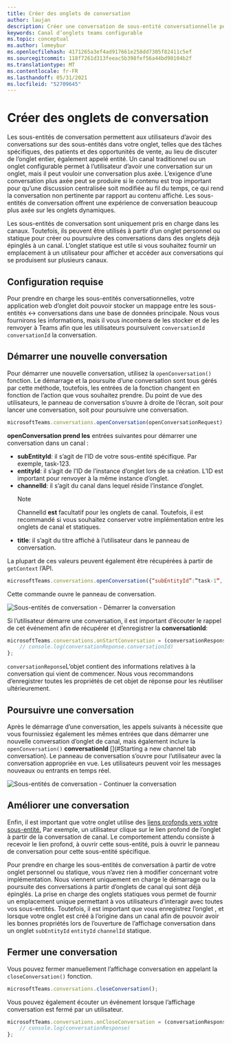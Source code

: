 ```yaml
---
title: Créer des onglets de conversation
author: laujan
description: Créer une conversation de sous-entité conversationnelle pour vos onglets de canal
keywords: Canal d’onglets teams configurable
ms.topic: conceptual
ms.author: lomeybur
ms.openlocfilehash: 4171265a3ef4ad917661e258dd7305f82411c5ef
ms.sourcegitcommit: 118f7261d313feeac5b398fef56a44bd90104b2f
ms.translationtype: MT
ms.contentlocale: fr-FR
ms.lasthandoff: 05/31/2021
ms.locfileid: "52709645"
---
```

# <a name="create-conversational-tabs"></a>Créer des onglets de conversation

Les sous-entités de conversation permettent aux utilisateurs d’avoir des conversations sur des sous-entités dans votre onglet, telles que des tâches spécifiques, des patients et des opportunités de vente, au lieu de discuter de l’onglet entier, également appelé entité. Un canal traditionnel ou un onglet configurable permet à l’utilisateur d’avoir une conversation sur un onglet, mais il peut vouloir une conversation plus axée. L’exigence d’une conversation plus axée peut se produire si le contenu est trop important pour qu’une discussion centralisée soit modifiée au fil du temps, ce qui rend la conversation non pertinente par rapport au contenu affiché. Les sous-entités de conversation offrent une expérience de conversation beaucoup plus axée sur les onglets dynamiques.

Les sous-entités de conversation sont uniquement pris en charge dans les canaux. Toutefois, ils peuvent être utilisés à partir d’un onglet  personnel ou statique pour créer ou poursuivre des conversations dans des onglets déjà épinglés à un canal. L’onglet statique est utile si vous souhaitez fournir un emplacement à un utilisateur pour afficher et accéder aux conversations qui se produisent sur plusieurs canaux.

## <a name="prerequisites"></a>Configuration requise

Pour prendre en charge les sous-entités conversationnelles, votre application web d’onglet doit pouvoir stocker un mappage entre les sous-entités ↔ conversations dans une base de données principale. Nous vous fournirons les informations, mais il vous incombera de les stocker et de les renvoyer à Teams afin que les utilisateurs poursuivent `conversationId` `conversationId` la conversation.

## <a name="start-a-new-conversation"></a>Démarrer une nouvelle conversation

Pour démarrer une nouvelle conversation, utilisez la `openConversation()` fonction. Le démarrage et la poursuite d’une conversation sont tous gérés par cette méthode, toutefois, les entrées de la fonction changent en fonction de l’action que vous souhaitez prendre. Du point de vue des utilisateurs, le panneau de conversation s’ouvre à droite de l’écran, soit pour lancer une conversation, soit pour poursuivre une conversation.

``` javascript
microsoftTeams.conversations.openConversation(openConversationRequest);
```

**openConversation prend les** entrées suivantes pour démarrer une conversation dans un canal :

* **subEntityId**: il s’agit de l’ID de votre sous-entité spécifique. Par exemple, task-123.
* **entityId**: il s’agit de l’ID de l’instance d’onglet lors de sa création. L’ID est important pour renvoyer à la même instance d’onglet.
* **channelId**: il s’agit du canal dans lequel réside l’instance d’onglet.
   > [!NOTE]
   > ChannelId **est** facultatif pour les onglets de canal. Toutefois, il est recommandé si vous souhaitez conserver votre implémentation entre les onglets de canal et statiques.
* **title**: il s’agit du titre affiché à l’utilisateur dans le panneau de conversation.

La plupart de ces valeurs peuvent également être récupérées à partir de `getContext` l’API.

```javascript
microsoftTeams.conversations.openConversation({“subEntityId”:”task-1”, “entityId”: “tabInstanceId-1”, “channelId”: ”19:baa6e71f65b948d189bf5c892baa8e5a@thread.skype”, “title”: "Task Title”});
```

Cette commande ouvre le panneau de conversation.

![Sous-entités de conversation - Démarrer la conversation](~/assets/images/tabs/conversational-subentities/start-conversation.png)

Si l’utilisateur démarre une conversation, il est important d’écouter le rappel de cet événement afin de récupérer et d’enregistrer la **conversationId**:

```javascript
microsoftTeams.conversations.onStartConversation = (conversationResponse) => {
    // console.log(conversationReponse.conversationId)
};
```

`conversationReponse`L’objet contient des informations relatives à la conversation qui vient de commencer. Nous vous recommandons d’enregistrer toutes les propriétés de cet objet de réponse pour les réutiliser ultérieurement.

## <a name="continue-a-conversation"></a>Poursuivre une conversation

Après le démarrage d’une conversation, les appels suivants à nécessite que vous fournissiez également les mêmes entrées que dans démarrer une nouvelle conversation d’onglet de canal, mais également inclure la `openConversation()` **conversationId** [](#Starting a new channel tab conversation). Le panneau de conversation s’ouvre pour l’utilisateur avec la conversation appropriée en vue. Les utilisateurs peuvent voir les messages nouveaux ou entrants en temps réel.

![Sous-entités de conversation - Continuer la conversation](~/assets/images/tabs/conversational-subentities/continue-conversation.png)

## <a name="enhance-a-conversation"></a>Améliorer une conversation

Enfin, il est important que votre onglet utilise des [liens profonds vers votre sous-entité.](~/concepts/build-and-test/deep-links.md) Par exemple, un utilisateur clique sur le lien profond de l’onglet à partir de la conversation de canal. Le comportement attendu consiste à recevoir le lien profond, à ouvrir cette sous-entité, puis à ouvrir le panneau de conversation pour cette sous-entité spécifique.

Pour prendre en charge les sous-entités de conversation à partir de votre onglet personnel ou statique, vous n’avez rien à modifier concernant votre implémentation. Nous viennent uniquement en charge le démarrage ou la poursuite des conversations à partir d’onglets de canal qui sont déjà épinglés. La prise en charge des onglets statiques vous permet de fournir un emplacement unique permettant à vos utilisateurs d’interagir avec toutes vos sous-entités. Toutefois, il est important que vous enregistrez l’onglet , et lorsque votre onglet est créé à l’origine dans un canal afin de pouvoir avoir les bonnes propriétés lors de l’ouverture de l’affichage conversation dans un onglet `subEntityId` `entityId` `channelId` statique.

## <a name="close-a-conversation"></a>Fermer une conversation

Vous pouvez fermer manuellement l’affichage conversation en appelant la `closeConversation()` fonction.

```javascript
microsoftTeams.conversations.closeConversation();
```

Vous pouvez également écouter un événement lorsque l’affichage conversation est fermé par un utilisateur.

```javascript
microsoftTeams.conversations.onCloseConversation = (conversationResponse) => {
    // console.log(conversationResponse)
};
```
